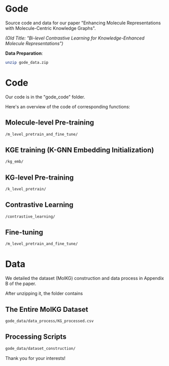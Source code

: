**Gode**
=====
Source code and data for our paper "Enhancing Molecule Representations with Molecule-Centric Knowledge Graphs".

*(Old Title: "Bi-level Contrastive Learning for Knowledge-Enhanced Molecule Representations")*


**Data Preparation**:
```bash
unzip gode_data.zip
```


Code
===

Our code is in the "gode_code" folder.

Here's an overview of the code of corresponding functions:

Molecule-level Pre-training
---
```bash
/m_level_pretrain_and_fine_tune/
```
KGE training (K-GNN Embedding Initialization)
---
```bash
/kg_emb/
```

KG-level Pre-training
---
```bash
/k_level_pretrain/
```

Contrastive Learning
---
```bash
/contrastive_learning/
```

Fine-tuning
---
```bash
/m_level_pretrain_and_fine_tune/
```




Data
===



We detailed the dataset (MolKG) construction and data process in Appendix B of the paper.

After unzipping it, the folder contains

The Entire MolKG Dataset  
---
```bash
gode_data/data_process/KG_processed.csv
```


Processing Scripts 
---
```bash
gode_data/dataset_construction/
```

Thank you for your interests!
